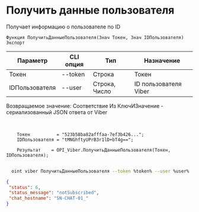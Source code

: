 ﻿---
sidebar_position: 3
---

# Получить данные пользователя
 Получает информацию о пользователе по ID



`Функция ПолучитьДанныеПользователя(Знач Токен, Знач IDПользователя) Экспорт`

  | Параметр | CLI опция | Тип | Назначение |
  |-|-|-|-|
  | Токен | --token | Строка | Токен |
  | IDПользователя | --user | Строка, Число | ID пользователя Viber |

  
  Возвращаемое значение:   Соответствие Из КлючИЗначение - сериализованный JSON ответа от Viber

<br/>




```bsl title="Пример кода"
    Токен          = "523b58ba82afffaa-7ef3b426...";
    IDПользователя = "tMNGhftyUPrB3r1lD+bT4g==";

    Результат    = OPI_Viber.ПолучитьДанныеПользователя(Токен, IDПользователя);
```



```sh title="Пример команды CLI"
    
  oint viber ПолучитьДанныеПользователя --token %token% --user %user%

```

```json title="Результат"
{
 "status": 6,
 "status_message": "notSubscribed",
 "chat_hostname": "SN-CHAT-01_"
}
```
